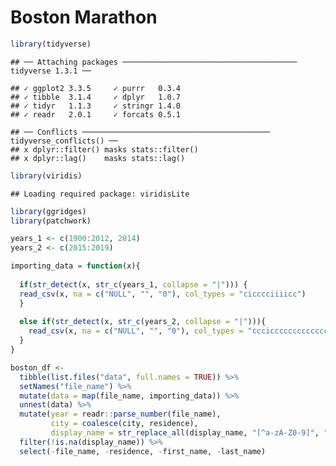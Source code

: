 Boston Marathon
================

``` r
library(tidyverse)
```

    ## ── Attaching packages ─────────────────────────────────────── tidyverse 1.3.1 ──

    ## ✓ ggplot2 3.3.5     ✓ purrr   0.3.4
    ## ✓ tibble  3.1.4     ✓ dplyr   1.0.7
    ## ✓ tidyr   1.1.3     ✓ stringr 1.4.0
    ## ✓ readr   2.0.1     ✓ forcats 0.5.1

    ## ── Conflicts ────────────────────────────────────────── tidyverse_conflicts() ──
    ## x dplyr::filter() masks stats::filter()
    ## x dplyr::lag()    masks stats::lag()

``` r
library(viridis)
```

    ## Loading required package: viridisLite

``` r
library(ggridges)
library(patchwork)
```

``` r
years_1 <- c(1900:2012, 2014)
years_2 <- c(2015:2019)

importing_data = function(x){
 
  if(str_detect(x, str_c(years_1, collapse = "|"))) {
  read_csv(x, na = c("NULL", "", "0"), col_types = "cicccciiiicc") 
  } 
  
  else if(str_detect(x, str_c(years_2, collapse = "|"))){
    read_csv(x, na = c("NULL", "", "0"), col_types = "cccicccccccccccccccccciiiiccc")
  }
}

boston_df <- 
  tibble(list.files("data", full.names = TRUE)) %>% 
  setNames("file_name") %>% 
  mutate(data = map(file_name, importing_data)) %>% 
  unnest(data) %>% 
  mutate(year = readr::parse_number(file_name),
         city = coalesce(city, residence),
         display_name = str_replace_all(display_name, "[^a-zA-Z0-9]", " ")) %>% 
  filter(!is.na(display_name)) %>% 
  select(-file_name, -residence, -first_name, -last_name)
```
